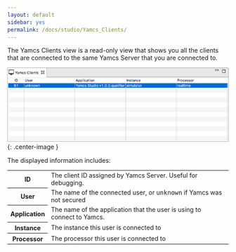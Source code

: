 ```yaml
---
layout: default
sidebar: yes
permalink: /docs/studio/Yamcs_Clients/
---
```


The Yamcs Clients view is a read-only view that shows you all the clients that are connected to the same Yamcs Server that you are connected to.

![Yamcs Clients](/assets/studio/yamcs-clients.png){: .center-image }

The displayed information includes:

<table class="inline">
    <tr>
        <th>ID</th>
        <td>The client ID assigned by Yamcs Server. Useful for debugging.</td>
    </tr>
    <tr>
        <th>User</th>
        <td>The name of the connected user, or <tt>unknown</tt> if Yamcs was not secured</td>
    </tr>
    <tr>
        <th>Application</th>
        <td>The name of the application that the user is using to connect to Yamcs.</td>
    </tr>
    <tr>
        <th>Instance</th>
        <td>The instance this user is connected to</td>
    </tr>
    <tr>
        <th>Processor</th>
        <td>The processor this user is connected to</td>
    </tr>
</table>
